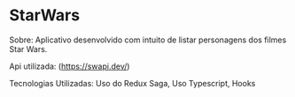 # StarWars

Sobre: Aplicativo desenvolvido com intuito de listar personagens dos filmes Star Wars.

Api utilizada: (https://swapi.dev/)

Tecnologias Utilizadas:
	Uso do Redux Saga,
	Uso Typescript,
	Hooks	
	
	


